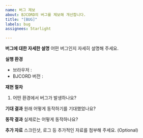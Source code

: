 ```yaml
---
name: 버그 제보
about: BJCORD의 버그를 제보해 개선합니다.
title: "[BUG]"
labels: bug
assignees: 5tarlight

---
```


**버그에 대한 자세한 설명**
어떤 버그인지 자세히 설명해 주세요.

**실행 환경**
- 브라우저 : 
- BJCORD 버전 : 

**재현 절차**
1. 어떤 환경에서 버그가 발생하나요?

**기대 결과**
원래 어떻게 동작하기를 기대했었나요?

**동작 결과**
실제로는 어떻게 동작하나요?

**추가 자료**
스크린샷, 로그 등 추가적인 자료를 첨부해 주세요. (Optional)
